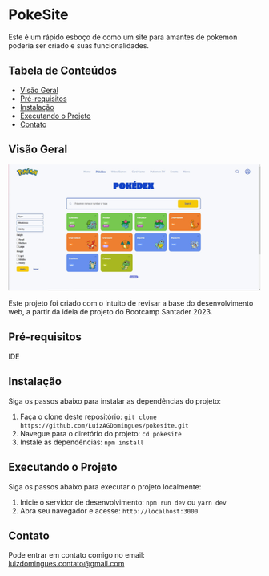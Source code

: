 # PokeSite

Este é um rápido esboço de como um site para amantes de pokemon poderia ser criado e suas funcionalidades.

## Tabela de Conteúdos

- [Visão Geral](#visão-geral)
- [Pré-requisitos](#pré-requisitos)
- [Instalação](#instalação)
- [Executando o Projeto](#executando-o-projeto)
- [Contato](#contato)

## Visão Geral

![Imagem estática do site](./assets/images/landingpage.png)

Este projeto foi criado com o intuito de revisar a base do desenvolvimento web, a partir da ideia de projeto do Bootcamp Santader 2023.

## Pré-requisitos

IDE

## Instalação

Siga os passos abaixo para instalar as dependências do projeto:

1. Faça o clone deste repositório: `git clone https://github.com/LuizAGDomingues/pokesite.git`
2. Navegue para o diretório do projeto: `cd pokesite`
3. Instale as dependências: `npm install`

## Executando o Projeto

Siga os passos abaixo para executar o projeto localmente:

1. Inicie o servidor de desenvolvimento: `npm run dev` ou `yarn dev`
2. Abra seu navegador e acesse: `http://localhost:3000`

## Contato

Pode entrar em contato comigo no email: [luizdomingues.contato@gmail.com](mailto:luizdomingues.contato@gmail.com)

